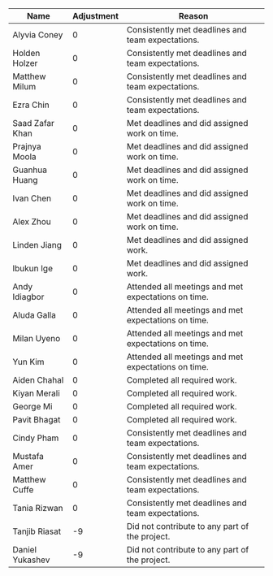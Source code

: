 | Name           | Adjustment | Reason                                            |
|----------------|------------|---------------------------------------------------|
| Alyvia Coney   | 0          | Consistently met deadlines and team expectations. |
| Holden Holzer  | 0          | Consistently met deadlines and team expectations. |
| Matthew Milum  | 0          | Consistently met deadlines and team expectations. |
| Ezra Chin      | 0          | Consistently met deadlines and team expectations. |
| Saad Zafar Khan| 0          | Met deadlines and did assigned work on time.      |
| Prajnya Moola  | 0          | Met deadlines and did assigned work on time.      |
| Guanhua Huang  | 0          | Met deadlines and did assigned work on time.      |
| Ivan Chen      | 0          | Met deadlines and did assigned work on time.      |
| Alex Zhou      | 0          | Met deadlines and did assigned work on time.      |
| Linden Jiang   | 0          | Met deadlines and did assigned work.              |
| Ibukun Ige     | 0          | Met deadlines and did assigned work.              |
| Andy Idiagbor  | 0          | Attended all meetings and met expectations on time.|
| Aluda Galla    | 0          | Attended all meetings and met expectations on time.|
| Milan Uyeno    | 0          | Attended all meetings and met expectations on time.|
| Yun Kim        | 0          | Attended all meetings and met expectations on time.|
| Aiden Chahal   | 0          | Completed all required work.                       |
| Kiyan Merali   | 0          | Completed all required work.                       |
| George Mi      | 0          | Completed all required work.                       |
| Pavit Bhagat   | 0          | Completed all required work.                       |
| Cindy Pham     | 0          | Consistently met deadlines and team expectations.  |
| Mustafa Amer   | 0          | Consistently met deadlines and team expectations.  |
| Matthew Cuffe  | 0          | Consistently met deadlines and team expectations.  |
| Tania Rizwan   | 0          | Consistently met deadlines and team expectations.  |
| Tanjib Riasat  | -9         | Did not contribute to any part of the project.     |
| Daniel Yukashev| -9         | Did not contribute to any part of the project.     |